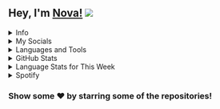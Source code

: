 ## Hey, I'm [Nova!](https://novas.quest) <img src="https://raw.githubusercontent.com/xosupernova/xosupernova/master/wave.gif" width="30px">

<details><summary>Info</summary>
<p>

- 🔭 I’m currently working on [HyberHost](https://hyberhost.com/).
- 🌱 I’m currently learning TypeScript / C#.
- 🏫 I’m currently studying [BSc (Honours) Computing and IT (Communications and Networking)](http://www.open.ac.uk/courses/computing-it/degrees/bsc-computing-it-communications-networking-q62-cnet)
- 💬 Ask me about Game Hosting.
- 📫 How to reach me: **COMING SOON**
- 😄 Pronouns: She/Her
- 😎 Fun fact: I spend almost 12 hours listening songs every day.
</p>
</details>

<details><summary>My Socials</summary>
<p>

<!-- [![Twitter: HeyJack0001](https://img.shields.io/twitter/follow/HeyJack0001?style=social)](https://twitter.com/HeyJack0001) -->
<!-- [![Linkedin: HeyJack0001](https://img.shields.io/badge/-HeyJack0001-blue?style=flat-square&logo=Linkedin&logoColor=white&link=https://www.linkedin.com/in/HeyJack0001/)](https://www.linkedin.com/in/HeyJack0001/) -->
[![GitHub xosupernova](https://img.shields.io/github/followers/xosupernova?label=follow&style=social)](https://github.com/xosupernova)
[![Website](https://img.shields.io/badge/PortfolioWebsite-lunas.quest-2648ff?style=flat-square&logo=google-chrome)](https://lunas.quest/)
<!-- [![discord](https://img.shields.io/badge/Discord-HeyJack%230001-7289DA?logo=discord)](https://discordapp.com/users/203317216106512384) -->
</p>
</details>

<details><summary>Languages and Tools</summary>
<p> 

<code><a href="https://www.javascript.com/"><img height="20" src="https://raw.githubusercontent.com/github/explore/80688e429a7d4ef2fca1e82350fe8e3517d3494d/topics/javascript/javascript.png"></a></code>
<code><a href="https://nodejs.org/"><img height="20" src="https://raw.githubusercontent.com/github/explore/80688e429a7d4ef2fca1e82350fe8e3517d3494d/topics/nodejs/nodejs.png"></a></code>
<code><a href="https://reactjs.org/"><img height="20" src="https://raw.githubusercontent.com/github/explore/80688e429a7d4ef2fca1e82350fe8e3517d3494d/topics/react/react.png"></a></code>
<code><a href="https://www.json.org/"><img height="20" src="https://raw.githubusercontent.com/github/explore/80688e429a7d4ef2fca1e82350fe8e3517d3494d/topics/json/json.png"></a></code>
<code><a href="https://es6.io/"><img height="20" src="https://raw.githubusercontent.com/github/explore/80688e429a7d4ef2fca1e82350fe8e3517d3494d/topics/es6/es6.png"></a></code>
<code><a href="https://www.docker.com/"><img height="20" src="https://raw.githubusercontent.com/github/explore/80688e429a7d4ef2fca1e82350fe8e3517d3494d/topics/docker/docker.png"></a></code>
<code><a href="https://babeljs.io/"><img height="20" src="https://raw.githubusercontent.com/github/explore/80688e429a7d4ef2fca1e82350fe8e3517d3494d/topics/babel/babel.png"></a></code>
</p>
</details>

<details><summary>GitHub Stats</summary>
<p>

<a href="https://github.com/xosupernova">
 <img align="center" src="https://github-readme-stats.vercel.app/api?username=xosupernova&show_icons=true&theme=dark&line_height=27" alt="Luna's github stats"/>
</a>
</p>
</details>

<details><summary>Language Stats for This Week</summary>
<p>

<!--START_SECTION:waka-->
![Code Time](http://img.shields.io/badge/Code%20Time-398%20hrs%2012%20mins-blue)

![Profile Views](http://img.shields.io/badge/Profile%20Views-0-blue)

**🐱 My GitHub Data** 

> 📦 562.7 kB Used in GitHub's Storage 
 > 
> 🏆 13 Contributions in the Year 2025
 > 
> 💼 Opted to Hire
 > 
> 📜 9 Public Repositories 
 > 
> 🔑 10 Private Repositories 
 > 
**I'm a Night 🦉** 

```text
🌞 Morning                0 commits           ░░░░░░░░░░░░░░░░░░░░░░░░░   00.00 % 
🌆 Daytime                48 commits          ██░░░░░░░░░░░░░░░░░░░░░░░   09.94 % 
🌃 Evening                254 commits         █████████████░░░░░░░░░░░░   52.59 % 
🌙 Night                  181 commits         █████████░░░░░░░░░░░░░░░░   37.47 % 
```
📅 **I'm Most Productive on Thursday** 

```text
Monday                   69 commits          ████░░░░░░░░░░░░░░░░░░░░░   14.29 % 
Tuesday                  63 commits          ███░░░░░░░░░░░░░░░░░░░░░░   13.04 % 
Wednesday                34 commits          ██░░░░░░░░░░░░░░░░░░░░░░░   07.04 % 
Thursday                 162 commits         ████████░░░░░░░░░░░░░░░░░   33.54 % 
Friday                   109 commits         ██████░░░░░░░░░░░░░░░░░░░   22.57 % 
Saturday                 38 commits          ██░░░░░░░░░░░░░░░░░░░░░░░   07.87 % 
Sunday                   8 commits           ░░░░░░░░░░░░░░░░░░░░░░░░░   01.66 % 
```


📊 **This Week I Spent My Time On** 

```text
🕑︎ Time Zone: Europe/London

💬 Programming Languages: 
Vue.js                   1 hr 17 mins        ██████████████████░░░░░░░   71.98 % 
TypeScript               22 mins             █████░░░░░░░░░░░░░░░░░░░░   20.60 % 
JSON                     7 mins              ██░░░░░░░░░░░░░░░░░░░░░░░   07.04 % 
Other                    0 secs              ░░░░░░░░░░░░░░░░░░░░░░░░░   00.35 % 
JavaScript               0 secs              ░░░░░░░░░░░░░░░░░░░░░░░░░   00.02 % 

🔥 Editors: 
VS Code                  1 hr 48 mins        █████████████████████████   100.00 % 

🐱‍💻 Projects: 
portfolio                1 hr 48 mins        █████████████████████████   100.00 % 

💻 Operating System: 
Windows                  1 hr 48 mins        █████████████████████████   100.00 % 
```

**I Mostly Code in JavaScript** 

```text
JavaScript               6 repos             ███████████░░░░░░░░░░░░░░   42.86 % 
Lua                      2 repos             ████░░░░░░░░░░░░░░░░░░░░░   14.29 % 
Astro                    1 repo              ██░░░░░░░░░░░░░░░░░░░░░░░   07.14 % 
CSS                      1 repo              ██░░░░░░░░░░░░░░░░░░░░░░░   07.14 % 
PowerShell               1 repo              ██░░░░░░░░░░░░░░░░░░░░░░░   07.14 % 
```



**Timeline**

![Lines of Code chart](https://raw.githubusercontent.com/xosupernova/xosupernova/master/assets/bar_graph.png)


 Last Updated on 20/04/2025 09:33:09 UTC
<!--END_SECTION:waka-->
</p>
</details>

<details><summary>Spotify</summary>
<p>

[![spotify-github-profile](https://spotify-github-profile.vercel.app/api/view?uid=h0sd8uxnbq3rs51ob32cqilmn&cover_image=true&theme=default)](https://github.com/kittinan/spotify-github-profile)
</p>
</details>

### Show some ❤️ by starring some of the repositories!
